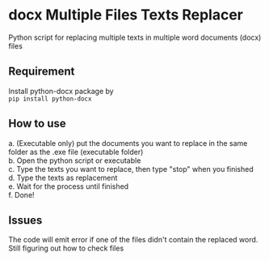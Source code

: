 # docx Multiple Files Texts Replacer
Python script for replacing multiple texts in multiple word documents (docx) files  
  
## Requirement
Install python-docx package by  
`pip install python-docx`

## How to use  
a. (Executable only) put the documents you want to replace in the same folder as the .exe file (executable folder)  
b. Open the python script or executable  
c. Type the texts you want to replace, then type "stop" when you finished  
d. Type the texts as replacement  
e. Wait for the process until finished  
f. Done!

## Issues
The code will emit error if one of the files didn't contain the replaced word. Still figuring out how to check files
